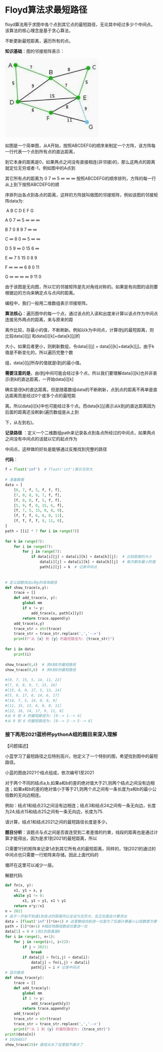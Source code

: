 

# Floyd算法求最短路径

floyd算法用于求图中各个点到其它点的最短路径，无论其中经过多少个中间点。该算法的核心理念是基于贪心算法，

不断更新最短距离，遍历所有的点。

**知识基础**：图的邻接矩阵表示：

<img src="img\01.jpg" style="zoom:150%;" />

如图是一个简单图，从A开始，按照ABCDEFG的顺序来制定一个方阵，该方阵每一行代表一个点到所有点的直达距离，

到它本身的距离是0，如果两点之间没有直接相连(非邻接)的，那么这两点的距离就定位无穷或者-1，例如图中的A点到

其它所有点的距离为 0	7	∞	5	∞	∞	∞   按照ABCDEFG的顺序排列，方阵的每一行从上到下按照ABCDEFG的顺

序排列出各点到各点的距离，这样的方阵就叫做图的邻接矩阵，例如该图的邻接矩阵data为:

​		A    B	 C	 D	 E	  F	 G

A	 0	 7	 ∞	 5	 ∞	  ∞	∞  

B	 7	 0	 8      9	 7	  ∞	∞

C	∞	  8	 0	 ∞	 5	  ∞	∞

D	5	  9	 ∞	 0	15     6	∞

E	 ∞     7	 5	 15	0	 8	 9

F	 ∞     ∞     ∞	 6	 8	 0	11	

G	∞     ∞	  ∞    ∞    9     11    0

由于该图是无向图，所以它的邻接矩阵是先对角线对称的。如果是有向图的话则要根据边的方向来确定点与点间的距离。

编程中，我们一般用二维数组表示邻接矩阵。



**算法核心**：遍历图中的每一个点，通过该点的入读和出度来计算以该点作为中间点连接另外两点的距离，来与原来的距

离作比较，存最小的值，不断刷新。例如以k为中间点，计算i到j的最短距离，则比较data\[i]\[j] 和data\[i]\[k]+data\[k]\[j]的

大小，如果后者更小，则刷新数组，令data\[i]\[j] = data\[i]\[k]+data[k]\[j]。由于k值是不断变化的，所以遍历完整个数

组，data\[i]\[j]所存的值就是i到j的最小值。



**需要注意的是**，由i到j中间可能会经过多个点，所以我们要理解data\[i]\[k]也并非表示i到k的直达距离，一开始data\[i]\[k]

确实是i到k的直达距离，但是随着数组data的不断刷新，点到点的距离不再单是直达距离而是经过0个或多个点的最短距

离。所以data\[i]\[k]中也可能经过多个点。而data\[k]\[j]表示从k到j的直达距离因为后面的距离还没刷新(遍历数组是从上到

下，从左到右)。



**记录路径** ：定义一个二维数组path来记录各点到各点所经过的中间点，如果两点之间没有中间点的话就以它的起点作为

中间点，这样做的好处是能够通过反推找到完整的路径



**代码**：

```python
f = float('inf')  # float('inf')表示无穷大

# 准备数据
data = [
    [0, 7, f, 5, f, f, f],
    [7, 0, 8, 9, 7, f, f],
    [f, 8, 0, f, 5, f, f],
    [5, 9, f, 0, 15, 6, f],
    [f, 7, 5, 15, 0, 8, 9],
    [f, f, f, 6, 8, 0, 11],
    [f, f, f, f, 9, 11, 0],
]
path = [[i] * 7 for i in range(7)]

for k in range(7):
    for i in range(7):
        for j in range(7):
            if data[i][j] > data[i][k] + data[k][j]:  # 比较距离的大小
                data[i][j] = data[i][k] + data[k][j]  # 每次都存最小的值
                path[i][j] = k  # 记录中间点


# 定义函数找出x到y的具体路径
def show_trace(x,y):
    trace = []
    def add_trace(x, y):
        global mm
        if x != y:
            add_trace(x, path[x][y])
        return trace.append(y)
    add_trace(x,y)
    trace_str = str(trace)
    trace_str = trace_str.replace(',','-->')
    print(f"从 {x} 到 {y} 的最短路径为: {trace_str}")

for i in data:
    print(i)

show_trace(0,4)  # 求A到E的最短路径
show_trace(0,6)	 # 求A到G的最短路径

#[0, 7, 15, 5, 14, 11, 22]
#[7, 0, 8, 9, 7, 15, 16]
#[15, 8, 0, 17, 5, 13, 14]
#[5, 9, 17, 0, 14, 6, 17]
#[14, 7, 5, 14, 0, 8, 9]
#[11, 15, 13, 6, 8, 0, 11]
#[22, 16, 14, 17, 9, 11, 0]
#从 0 到 4 的最短路径为: [0--> 1--> 4]
#从 0 到 6 的最短路径为: [0--> 3--> 5--> 6]

```

###  **接下再用2021蓝桥杯pythonA组的题目来深入理解**

【问题描述】

小蓝学习了最短路径之后特别高兴，他定义了一个特别的图，希望找到图中的最短路径。

小蓝的图由2021个结点组成，依次编号1至2021

对于两个不同的结点a,b,如果a和b的差的绝对值大于21,则两个结点之间没有边相连；如果a和b的差的绝对值小于等于21,则两个点之间有一条长度为a和b的最小公倍数的无向边相连。

例如：结点1和结点23之间没有边相连；结点3和结点24之间有一条无向边，长度为24;结点15和结点25之间有一条无向边，长度为75.

请计算，结点1和结点2021之间的最短路径长度是多少。



**题目分析**：该题点与点之间是否直连受到二者差值的约束，线段的距离也是通过计算才能得出，因为是求1到2021的最短距离，所以

只需要1行的矩阵来记录1点到其它所有点的最短距离，同样的，1到2021的通过的中间点也只需要一行矩阵来存储。因此上面代码的

循环在这里可以减少一层。

解题代码:

```python
def fn(x, y):
    x1, y1 = x, y
    while y1 != 0:
        x1, y1 = y1, x1 % y1
    return x*y//x1
n = 2021
# 由于一开始不知道1到各点的距离所以全设为无穷大，反正后面会计算求出
data = [float('inf')]*(n+1) # 这里数组向前进一位是为了后面计算最小公倍数更方便
path = [1]*(n+1) #相应地路径数组也要进一位
data[1] = 0 # 1到1的距离是0
for i in range(1, n+1):
    for j in range(i+1, i+22):
        if j > 2021:
            break
        if data[j] > fn(i,j) + data[i]:
            data[j] = fn(i,j) + data[i]
            path[j] = i # 记录中间点
# 显示路径
def show_trace(y):
    trace = []
    def add_trace(y):
        global mm
        if 1 != y:
            add_trace(path[y])
        return trace.append(y)
    add_trace(y)
    trace_str = str(trace)
    trace_str = trace_str.replace(',','-->')
    print(f"从 1 到 {y} 的最短路径为: {trace_str}")
print(data[n])
# 10266837
show_trace(25)# 路径太长了这里就不展示了
```



​                                                                                                                                                                                                                                                                                                                                                                                                                                                                                                                                                                                                                                                                                                                                                                                                                                                                                                                                                                                                                                                                                                                                                                                                                                                                                                                                                                                                                                                                                                                                                                                                                                                                                                                                                                                                                                                                                                                                                                                                                                                                                                                                                                                                                                                                                                                                                                                                                                                                                                                                                                                                                                                                                                                                                                                                                                                                                                                                                                                                                                                                                                                                                                                                                                                                                                                                                                                                                                                                                                                                                                                                                                                                                                                                                                                                                                                                                                                                                                                                                                                                                                                                                                                                                                                                                                                               

​                                                                                                                                                                                                                                                                                   